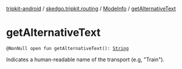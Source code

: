 [tripkit-android](../../index.md) / [skedgo.tripkit.routing](../index.md) / [ModeInfo](index.md) / [getAlternativeText](./get-alternative-text.md)

# getAlternativeText

`@NonNull open fun getAlternativeText(): `[`String`](https://kotlinlang.org/api/latest/jvm/stdlib/kotlin/-string/index.html)

Indicates a human-readable name of the transport (e.g, "Train").

